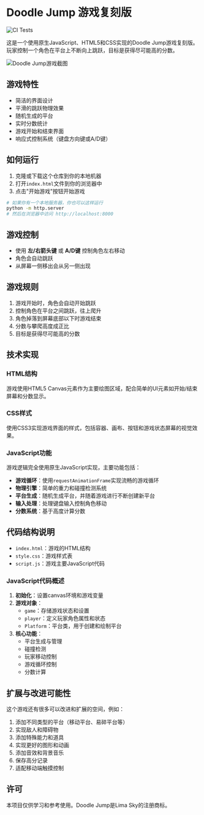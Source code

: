# Doodle Jump 游戏复刻版

![CI Tests](https://github.com/sko00o/doodlejump/workflows/CI%20Tests/badge.svg)

这是一个使用原生JavaScript、HTML5和CSS实现的Doodle Jump游戏复刻版。玩家控制一个角色在平台上不断向上跳跃，目标是获得尽可能高的分数。

![Doodle Jump游戏截图]()

## 游戏特性

- 简洁的界面设计
- 平滑的跳跃物理效果
- 随机生成的平台
- 实时分数统计
- 游戏开始和结束界面
- 响应式控制系统（键盘方向键或A/D键）

## 如何运行

1. 克隆或下载这个仓库到你的本地机器
2. 打开`index.html`文件到你的浏览器中
3. 点击"开始游戏"按钮开始游戏

```bash
# 如果你有一个本地服务器，你也可以这样运行
python -m http.server
# 然后在浏览器中访问 http://localhost:8000
```

## 游戏控制

- 使用 **左/右箭头键** 或 **A/D键** 控制角色左右移动
- 角色会自动跳跃
- 从屏幕一侧移出会从另一侧出现

## 游戏规则

1. 游戏开始时，角色会自动开始跳跃
2. 控制角色在平台之间跳跃，往上爬升
3. 角色掉落到屏幕底部以下时游戏结束
4. 分数与攀爬高度成正比
5. 目标是获得尽可能高的分数

## 技术实现

### HTML结构

游戏使用HTML5 Canvas元素作为主要绘图区域，配合简单的UI元素如开始/结束屏幕和分数显示。

### CSS样式

使用CSS3实现游戏界面的样式，包括容器、画布、按钮和游戏状态屏幕的视觉效果。

### JavaScript功能

游戏逻辑完全使用原生JavaScript实现，主要功能包括：

- **游戏循环**：使用`requestAnimationFrame`实现流畅的游戏循环
- **物理引擎**：简单的重力和碰撞检测系统
- **平台生成**：随机生成平台，并随着游戏进行不断创建新平台
- **输入处理**：处理键盘输入控制角色移动
- **分数系统**：基于高度计算分数

## 代码结构说明

- `index.html`：游戏的HTML结构
- `style.css`：游戏样式表
- `script.js`：游戏主要JavaScript代码

### JavaScript代码概述

1. **初始化**：设置canvas环境和游戏变量
2. **游戏对象**：
   - `game`：存储游戏状态和设置
   - `player`：定义玩家角色属性和状态
   - `Platform`：平台类，用于创建和绘制平台
3. **核心功能**：
   - 平台生成与管理
   - 碰撞检测
   - 玩家移动控制
   - 游戏循环控制
   - 分数计算

## 扩展与改进可能性

这个游戏还有很多可以改进和扩展的空间，例如：

1. 添加不同类型的平台（移动平台、易碎平台等）
2. 实现敌人和障碍物
3. 添加特殊能力和道具
4. 实现更好的图形和动画
5. 添加音效和背景音乐
6. 保存高分记录
7. 适配移动端触摸控制

## 许可

本项目仅供学习和参考使用。Doodle Jump是Lima Sky的注册商标。 